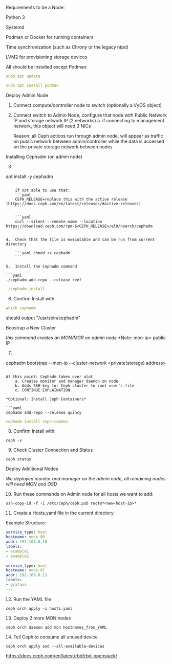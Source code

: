 Requirements to be a Node: 

Python 3

Systemd

Podman or Docker for running containers

Time synchronization (such as Chrony or the legacy ntpd)

LVM2 for provisioning storage devices

All should be installed except Podman:

```yaml
sudo apt update
```

```yaml
sudo apt install podman
```

Deploy Admin Node

1.	Connect compute/controller node to switch (optionally a VyOS object) 

2.	Connect switch to Admin Node, configure that node with Public Network IP and storage network IP (2 networks)
    a. if connecting to management network, this object will need 3 NICs
    
    Reason: all Ceph actions run through admin node, will appear as traffic on public network between admin/controller while the data is accessed on the private storage network between nodes

Installing Cephadm (on admin node)

3.  ```yaml
apt install -y cephadm
```

    if not able to use that:
    ```yaml
    CEPH_RELEASE=replace this with the active release (https://docs.ceph.com/en/latest/releases/#active-releases)
    ```

    ```yaml
    curl --silent --remote-name --location https://download.ceph.com/rpm-$<CEPH_RELEASE>/el9/noarch/cephadm
    ```

4.  Check that the file is executable and can be run from current directory

    ```yaml chmod +x cephadm
    ```

5.  Install the Cephadm command 

```yaml
./cephadm add-repo --release reef
```
```yaml
./cephadm install
```

6.  Confirm Install with 

```yaml
which cephadm
```

should output "/usr/sbin/cephadm"

Boostrap a New Cluster

*this command creates an MON/MGR on admin node*
*Note: mon-ip= public IP

7.  ```yaml
cephadm bootstrap --mon-ip <mon-ip> --cluster-network <private(storage) address>
```

At this point: Cephadm takes over alot
    a. Creates monitor and manager daemon on node
    b. Adds SSH key for Ceph cluster to root user's file
    c. CONTINUE EXPLAINATION

*Optional: Install Ceph Containers*

```yaml
cephadm add-repo --release quincy
```

```yaml
cephadm install ceph-common
```

8.  Confirm Install with: 

```ceph -v```

9.  Check Cluster Connection and Status

```ceph status```

Deploy Additional Nodes

*We deployed monitor and manager on the admin node, all remaining nodes will need MON and OSD*

10. Run these commands on Admin node for all hosts we want to add: 

```ssh-copy-id -f -i /etc/ceph/ceph.pub root@*<new-host-ip>*```

11. Create a Hosts.yaml file in the current directory

Example Structure:

```yaml 
service_type: host
hostname: node-00
addr: 192.168.0.10
labels:
- example1
- example2
---
service_type: host
hostname: node-01
addr: 192.168.0.11
labels:
- grafana
---
```

12. Run the YAML file

```ceph orch apply -i hosts.yaml```

13. Deploy 2 more MON nodes

```ceph orch daemon add mon hostnames_from_YAML```

14. Tell Ceph to consume all unused device

```ceph orch apply osd --all-available-devices```


https://docs.ceph.com/en/latest/rbd/rbd-openstack/






